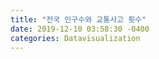 ```yaml
---
title: "전국 인구수와 교통사고 횟수"
date: 2019-12-10 03:58:30 -0400
categories: Datavisualization
---
```

<html>
<title>전국 인구수와 교통사고 횟수</title>
  <head>
    <script type='text/javascript' src='https://www.gstatic.com/charts/loader.js'></script>
    <script type='text/javascript'>
     google.charts.load('current', {
       'packages': ['geochart'],
       // Note: you will need to get a mapsApiKey for your project.
       // See: https://developers.google.com/chart/interactive/docs/basic_load_libs#load-settings
       'mapsApiKey': 'AIzaSyBPZTjwvR5He2Vgexve0GPy2C7HUxMsiMA'
     });
     google.charts.setOnLoadCallback(drawMarkersMap);

      function drawMarkersMap() {
      var data = google.visualization.arrayToDataTable([
        ['Provinces',  '교통사고 횟수', 'Population' ],
        ['Chungbuk',339,1599854],
        ['Chungnam',230,2125732],
        ['Gangwon',220,1599854],
        ['Gyeonggi',1830,13145482],
        ['Gyeongbuk',493,2669731],
        ['Gyeongnam',494,3367857],
        ['Jeonbuk',402,1827871],
        ['Jeonnam',332,1871718],
        ['Seoul',2869,9762062],
        ['Daegu',1066,2452291],
        ['Busan',759,3429595],
        ['Incheon',369,2957179],
        ['Gwangju',328,1459003],
        ['Daejeon',326,1484398],
        ['Ulsan',192,1151685],
        ['Jeju',157,669328]

      ]);

      var options = {
        region: 'KR',
        colorAxis: {colors: ['#fee6ce','#fdae6b', '#f03b20']},
        backgroundColor: '#81d4fa',
        datalessRegionColor: '#ffffff',
        defaultColor: '#f5f5f5',
        resolution: 'provinces',

      };

      var chart = new google.visualization.GeoChart(document.getElementById('chart_div'));
      chart.draw(data, options);
    };
    </script>
  </head>
  <body>
    <div id="chart_div" style="width: 900px; height: 500px;"></div>
  </body>
</html>
